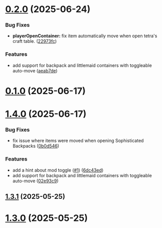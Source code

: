# [0.2.0](https://github.com/ticsea/quickpickme/compare/v0.1.0...v0.2.0) (2025-06-24)


### Bug Fixes

* **playerOpenContainer:** fix item automatically move when open tetra's craft table. ([22973fc](https://github.com/ticsea/quickpickme/commit/22973fc832f1d5a6e0edde502558b7e926535d42))


### Features

* add support for backpack and littlemaid containers with toggleable auto-move ([aeab7de](https://github.com/ticsea/quickpickme/commit/aeab7de1e1a4803e08e5d8a1f334583bf6c5ba12))



# [0.1.0](https://github.com/ticsea/quickpickme/compare/v1.4.0...v0.1.0) (2025-06-17)



# [1.4.0](https://github.com/ticsea/quickpickme/compare/v1.3.1...v1.4.0) (2025-06-17)


### Bug Fixes

* fix issue where items were moved when opening Sophisticated Backpacks ([0b0d546](https://github.com/ticsea/quickpickme/commit/0b0d546d937a74838aef64c3c97039bdf55d3467))


### Features

* add a hint about mod toggle ([#1](https://github.com/ticsea/quickpickme/issues/1)) ([6dc43ed](https://github.com/ticsea/quickpickme/commit/6dc43ed6e09bc98640c1ace94d764720a066f270))
* add support for backpack and littlemaid containers with toggleable auto-move ([02e93c9](https://github.com/ticsea/quickpickme/commit/02e93c93f5ac98a22a907c536f4a22c74a8cdf5d))



## [1.3.1](https://github.com/ticsea/quickpickme/compare/v1.3.0...v1.3.1) (2025-05-25)



# [1.3.0](https://github.com/ticsea/quickpickme/compare/v1.2.0...v1.3.0) (2025-05-25)



